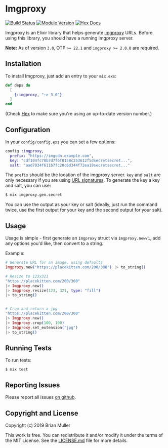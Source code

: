 # Imgproxy

[![Build Status](https://github.com/bmuller/imgproxy/actions/workflows/ci.yml/badge.svg)](https://github.com/bmuller/imgproxy/actions/workflows/ci.yml)
[![Module Version](https://img.shields.io/hexpm/v/imgproxy.svg)](https://hex.pm/packages/imgproxy)
[![Hex Docs](https://img.shields.io/badge/hex-docs-lightgreen.svg)](https://hexdocs.pm/imgproxy/)

Imgproxy is an Elixir library that helps generate [imgproxy](https://github.com/DarthSim/imgproxy) URLs.  Before using this library, you should have a running imgproxy server.

**Note:** As of version `3.0`, OTP `>= 22.1` and `imgproxy >= 2.0.0` are required.

## Installation

To install Imgproxy, just add an entry to your `mix.exs`:

``` elixir
def deps do
  [
    {:imgproxy, "~> 3.0"}
  ]
end
```

(Check [Hex](https://hex.pm/packages/imgproxy) to make sure you're using an up-to-date version number.)

## Configuration

In your `config/config.exs` you can set a few options:

``` elixir
config :imgproxy,
  prefix: "https://imgcdn.example.com",
  key: "cdf104fc78b7d7f6f0158c253612f5dsecretsecret...",
  salt: "aad7034f611b7fc28c6d344f72ea19secretsecret..."
```

The `prefix` should be the location of the imgproxy server.  `key` and `salt` are only necessary if you are using [URL signatures](https://docs.imgproxy.net/signing_the_url).  To generate the key a key and salt, you can use:

``` bash
$ mix imgproxy.gen.secret
```

You can use the output as your key or salt (ideally, just run the command twice, use the first output for your key and the second output for your salt).

## Usage

Usage is simple - first generate an `Imgproxy` struct via `Imgproxy.new/1`, add any options you'd like, then convert to a string.

Example:

```elixir
# Generate URL for an image, using defaults
Imgproxy.new("https://placekitten.com/200/300") |> to_string()

# Resize to 123x321
"https://placekitten.com/200/300"
|> Imgproxy.new()
|> Imgproxy.resize(123, 321, type: "fill")
|> to_string()


# Crop and return a jpg
"https://placekitten.com/200/300"
|> Imgproxy.new()
|> Imgproxy.crop(100, 100)
|> Imgproxy.set_extension("jpg")
|> to_string()
```

## Running Tests

To run tests:

``` shell
$ mix test
```

## Reporting Issues

Please report all issues [on github](https://github.com/bmuller/imgproxy/issues).

## Copyright and License

Copyright (c) 2019 Brian Muller

This work is free. You can redistribute it and/or modify it under the
terms of the MIT License. See the [LICENSE.md](./LICENSE.md) file for more details.
